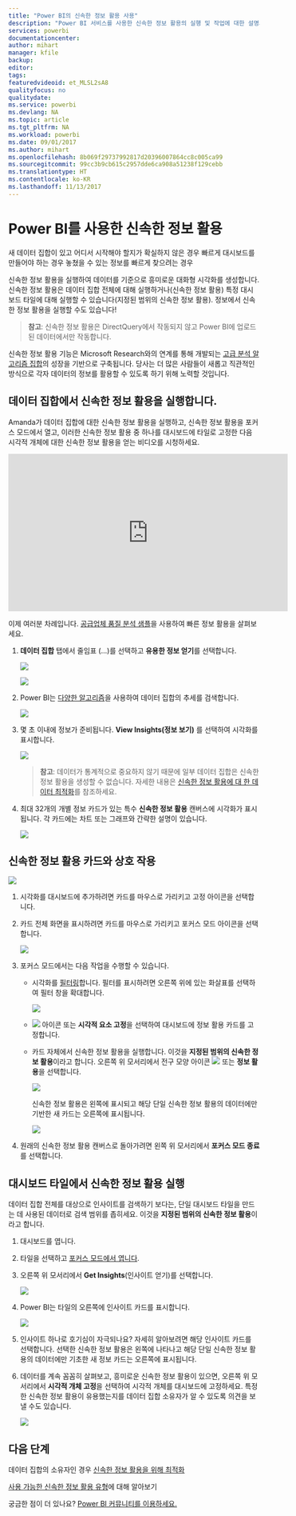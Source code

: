 ```yaml
---
title: "Power BI의 신속한 정보 활용 사용"
description: "Power BI 서비스를 사용한 신속한 정보 활용의 실행 및 작업에 대한 설명서입니다."
services: powerbi
documentationcenter: 
author: mihart
manager: kfile
backup: 
editor: 
tags: 
featuredvideoid: et_MLSL2sA8
qualityfocus: no
qualitydate: 
ms.service: powerbi
ms.devlang: NA
ms.topic: article
ms.tgt_pltfrm: NA
ms.workload: powerbi
ms.date: 09/01/2017
ms.author: mihart
ms.openlocfilehash: 8b069f29737992817d20396007864cc8c005ca99
ms.sourcegitcommit: 99cc3b9cb615c2957dde6ca908a51238f129cebb
ms.translationtype: HT
ms.contentlocale: ko-KR
ms.lasthandoff: 11/13/2017
---
```

# <a name="quick-insights-with-power-bi"></a>Power BI를 사용한 신속한 정보 활용
새 데이터 집합이 있고 어디서 시작해야 할지가 확실하지 않은 경우  빠르게 대시보드를 만들어야 하는 경우  놓쳤을 수 있는 정보를 빠르게 찾으려는 경우

신속한 정보 활용을 실행하여 데이터를 기준으로 흥미로운 대화형 시각화를 생성합니다. 신속한 정보 활용은 데이터 집합 전체에 대해 실행하거나(신속한 정보 활용) 특정 대시보드 타일에 대해 실행할 수 있습니다(지정된 범위의 신속한 정보 활용). 정보에서 신속한 정보 활용을 실행할 수도 있습니다!

> **참고**: 신속한 정보 활용은 DirectQuery에서 작동되지 않고 Power BI에 업로드된 데이터에서만 작동합니다.
> 
> 

신속한 정보 활용 기능은 Microsoft Research와의 연계를 통해 개발되는 [고급 분석 알고리즘 집합](service-insight-types.md)의 성장을 기반으로 구축됩니다. 당사는 더 많은 사람들이 새롭고 직관적인 방식으로 각자 데이터의 정보를 활용할 수 있도록 하기 위해 노력할 것입니다.

## <a name="run-quick-insights-on-a-dataset"></a>데이터 집합에서 신속한 정보 활용을 실행합니다.
Amanda가 데이터 집합에 대한 신속한 정보 활용을 실행하고, 신속한 정보 활용을 포커스 모드에서 열고, 이러한 신속한 정보 활용 중 하나를 대시보드에 타일로 고정한 다음 시각적 개체에 대한 신속한 정보 활용을 얻는 비디오를 시청하세요.

<iframe width="560" height="315" src="https://www.youtube.com/embed/et_MLSL2sA8" frameborder="0" allowfullscreen></iframe>


이제 여러분 차례입니다. [공급업체 품질 분석 샘플](sample-supplier-quality.md)을 사용하여 빠른 정보 활용을 살펴보세요.

1. **데이터 집합** 탭에서 줄임표 (...)를 선택하고 **유용한 정보 얻기**를 선택합니다.
   
    ![](media/service-insights/power-bi-ellipses.png)
   
    ![](media/service-insights/power-bi-tab.png)
2. Power BI는 [다양한 알고리즘](service-insight-types.md)을 사용하여 데이터 집합의 추세를 검색합니다.
   
    ![](media/service-insights/pbi_autoinsightssearching.png)
3. 몇 초 이내에 정보가 준비됩니다.  **View Insights(정보 보기)** 를 선택하여 시각화를 표시합니다.
   
    ![](media/service-insights/pbi_autoinsightsuccess.png)
   
   > **참고**: 데이터가 통계적으로 중요하지 않기 때문에 일부 데이터 집합은 신속한 정보 활용을 생성할 수 없습니다.  자세한 내용은 [신속한 정보 활용에 대 한 데이터 최적화](service-insights-optimize.md)를 참조하세요.
   > 
   > 
4. 최대 32개의 개별 정보 카드가 있는 특수 **신속한 정보 활용** 캔버스에 시각화가 표시됩니다. 각 카드에는 차트 또는 그래프와 간략한 설명이 있습니다.
   
    ![](media/service-insights/power-bi-insights.png)

## <a name="interact-with-the-quick-insight-cards"></a>신속한 정보 활용 카드와 상호 작용
  ![](media/service-insights/pbi_hover.png)

1. 시각화를 대시보드에 추가하려면 카드를 마우스로 가리키고 고정 아이콘을 선택합니다.
2. 카드 전체 화면을 표시하려면 카드를 마우스로 가리키고 포커스 모드 아이콘을 선택합니다.
   
    ![](media/service-insights/power-bi-insight-focus.png)
3. 포커스 모드에서는 다음 작업을 수행할 수 있습니다.
   
   * 시각화를 [필터링](service-interact-with-a-report-in-reading-view.md)합니다.  필터를 표시하려면 오른쪽 위에 있는 화살표를 선택하여 필터 창을 확대합니다.
     
        ![](media/service-insights/power-bi-insights-filter-new.png)
   * ![](media/service-insights/power-bi-pin-icon.png) 아이콘 또는 **시각적 요소 고정**을 선택하여 대시보드에 정보 활용 카드를 고정합니다.
   * 카드 자체에서 신속한 정보 활용을 실행합니다. 이것을 **지정된 범위의 신속한 정보 활용**이라고 합니다. 오른쪽 위 모서리에서 전구 모양 아이콘 ![](media/service-insights/power-bi-bulb-icon.png) 또는 **정보 활용**을 선택합니다.
     
       ![](media/service-insights/pbi-autoinsights-tile.png)
     
     신속한 정보 활용은 왼쪽에 표시되고 해당 단일 신속한 정보 활용의 데이터에만 기반한 새 카드는 오른쪽에 표시됩니다.
     
       ![](media/service-insights/power-bi-insights-on-insights-new.png)
4. 원래의 신속한 정보 활용 캔버스로 돌아가려면 왼쪽 위 모서리에서 **포커스 모드 종료**를 선택합니다.

## <a name="run-quick-insights-on-a-dashboard-tile"></a>대시보드 타일에서 신속한 정보 활용 실행
데이터 집합 전체를 대상으로 인사이트를 검색하기 보다는, 단일 대시보드 타일을 만드는 데 사용된 데이터로 검색 범위를 좁히세요. 이것을 **지정된 범위의 신속한 정보 활용**이라고 합니다.

1. 대시보드를 엽니다.
2. 타일을 선택하고 [포커스 모드에서 엽니다](service-focus-mode.md).
3. 오른쪽 위 모서리에서 **Get Insights**(인사이트 얻기)를 선택합니다.
   
    ![](media/service-insights/pbi-autoinsights-tile.png)
4. Power BI는 타일의 오른쪽에 인사이트 카드를 표시합니다.
   
    ![](media/service-insights/pbi-insights-tile.png)
5. 인사이트 하나로 호기심이 자극되나요? 자세히 알아보려면 해당 인사이트 카드를 선택합니다. 선택한 신속한 정보 활용은 왼쪽에 나타나고 해당 단일 신속한 정보 활용의 데이터에만 기초한 새 정보 카드는 오른쪽에 표시됩니다.
6. 데이터를 계속 꼼꼼히 살펴보고, 흥미로운 신속한 정보 활용이 있으면, 오른쪽 위 모서리에서 **시각적 개체 고정**을 선택하여 시각적 개체를 대시보드에 고정하세요. 특정한 신속한 정보 활용이 유용했는지를 데이터 집합 소유자가 알 수 있도록 의견을 보낼 수도 있습니다.
   
    ![](media/service-insights/useful.png)

## <a name="next-steps"></a>다음 단계
데이터 집합의 소유자인 경우 [신속한 정보 활용을 위해 최적화](service-insights-optimize.md)

[사용 가능한 신속한 정보 활용 유형](service-insight-types.md)에 대해 알아보기

궁금한 점이 더 있나요? [Power BI 커뮤니티를 이용하세요.](http://community.powerbi.com/)

